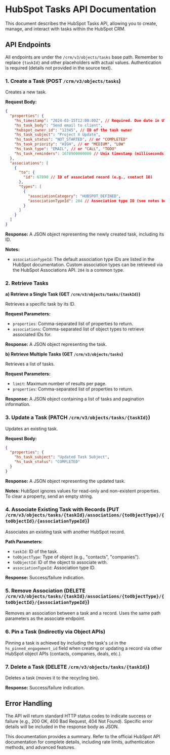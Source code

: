 # HubSpot Tasks API Documentation

This document describes the HubSpot Tasks API, allowing you to create, manage, and interact with tasks within the HubSpot CRM.

## API Endpoints

All endpoints are under the `/crm/v3/objects/tasks` base path.  Remember to replace `{taskId}` and other placeholders with actual values.  Authentication is required (details not provided in the source text).

### 1. Create a Task (POST `/crm/v3/objects/tasks`)

Creates a new task.

**Request Body:**

```json
{
  "properties": {
    "hs_timestamp": "2024-03-15T12:00:00Z", // Required. Due date in UTC format or Unix timestamp (milliseconds)
    "hs_task_body": "Send email to client",
    "hubspot_owner_id": "12345", // ID of the task owner
    "hs_task_subject": "Project X Update",
    "hs_task_status": "NOT_STARTED", // or "COMPLETED"
    "hs_task_priority": "HIGH", // or "MEDIUM", "LOW"
    "hs_task_type": "EMAIL", // or "CALL", "TODO"
    "hs_task_reminders": 1678900000000 // Unix timestamp (milliseconds) for reminder
  },
  "associations": [
    {
      "to": {
        "id": 67890 // ID of associated record (e.g., contact ID)
      },
      "types": [
        {
          "associationCategory": "HUBSPOT_DEFINED",
          "associationTypeId": 204 // Association type ID (see notes below)
        }
      ]
    }
  ]
}
```

**Response:**  A JSON object representing the newly created task, including its ID.

**Notes:**

* `associationTypeId`:  The default association type IDs are listed in the HubSpot documentation.  Custom association types can be retrieved via the HubSpot Associations API.  `204` is a common type.


### 2. Retrieve Tasks

**a) Retrieve a Single Task (GET `/crm/v3/objects/tasks/{taskId}`)**

Retrieves a specific task by its ID.

**Request Parameters:**

* `properties`: Comma-separated list of properties to return.
* `associations`: Comma-separated list of object types to retrieve associated IDs for.

**Response:** A JSON object representing the task.


**b) Retrieve Multiple Tasks (GET `/crm/v3/objects/tasks`)**

Retrieves a list of tasks.

**Request Parameters:**

* `limit`: Maximum number of results per page.
* `properties`: Comma-separated list of properties to return.

**Response:** A JSON object containing a list of tasks and pagination information.


### 3. Update a Task (PATCH `/crm/v3/objects/tasks/{taskId}`)

Updates an existing task.

**Request Body:**

```json
{
  "properties": {
    "hs_task_subject": "Updated Task Subject",
    "hs_task_status": "COMPLETED"
  }
}
```

**Response:** A JSON object representing the updated task.

**Notes:** HubSpot ignores values for read-only and non-existent properties. To clear a property, send an empty string.


### 4. Associate Existing Task with Records (PUT `/crm/v3/objects/tasks/{taskId}/associations/{toObjectType}/{toObjectId}/{associationTypeId}`)

Associates an existing task with another HubSpot record.

**Path Parameters:**

* `taskId`: ID of the task.
* `toObjectType`: Type of object (e.g., "contacts", "companies").
* `toObjectId`: ID of the object to associate with.
* `associationTypeId`: Association type ID.


**Response:**  Success/failure indication.


### 5. Remove Association (DELETE `/crm/v3/objects/tasks/{taskId}/associations/{toObjectType}/{toObjectId}/{associationTypeId}`)

Removes an association between a task and a record. Uses the same path parameters as the associate endpoint.


### 6. Pin a Task (Indirectly via Object APIs)

Pinning a task is achieved by including the task's `id` in the `hs_pinned_engagement_id` field when creating or updating a record via other HubSpot object APIs (contacts, companies, deals, etc.).


### 7. Delete a Task (DELETE `/crm/v3/objects/tasks/{taskId}`)

Deletes a task (moves it to the recycling bin).

**Response:** Success/failure indication.


## Error Handling

The API will return standard HTTP status codes to indicate success or failure (e.g., 200 OK, 400 Bad Request, 404 Not Found).  Specific error details will be included in the response body as JSON.


This documentation provides a summary.  Refer to the official HubSpot API documentation for complete details, including rate limits, authentication methods, and advanced features.
